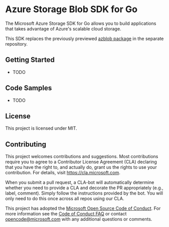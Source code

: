 # Azure Storage Blob SDK for Go

The Microsoft Azure Storage SDK for Go allows you to build applications that takes advantage of Azure's scalable cloud
storage.

This SDK replaces the previously previewed [azblob package](https://github.com/azure/azure-storage-blob-go) in the
separate repository.

## Getting Started

- TODO

## Code Samples

- TODO

## License

This project is licensed under MIT.

## Contributing

This project welcomes contributions and suggestions. Most contributions require you to agree to a Contributor License
Agreement (CLA) declaring that you have the right to, and actually do, grant us the rights to use your contribution. For
details, visit https://cla.microsoft.com.

When you submit a pull request, a CLA-bot will automatically determine whether you need to provide a CLA and decorate
the PR appropriately (e.g., label, comment). Simply follow the instructions provided by the bot. You will only need to
do this once across all repos using our CLA.

This project has adopted the [Microsoft Open Source Code of Conduct](https://opensource.microsoft.com/codeofconduct/).
For more information see the [Code of Conduct FAQ](https://opensource.microsoft.com/codeofconduct/faq/) or
contact [opencode@microsoft.com](mailto:opencode@microsoft.com) with any additional questions or comments.
